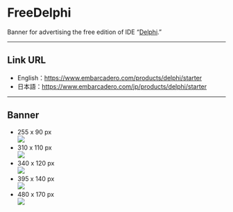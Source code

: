 # FreeDelphi
Banner for advertising the free edition of IDE “[Delphi](https://www.embarcadero.com/jp/products/delphi/starter).”

----

## Link URL

* English：https://www.embarcadero.com/products/delphi/starter
* 日本語：https://www.embarcadero.com/jp/products/delphi/starter

----

## Banner

* 255 x 90 px  
[![](https://github.com/delphiusers/FreeDelphi/raw/master/FreeDelphi-Banner_255x090.png)](https://github.com/delphiusers/FreeDelphi/raw/master/FreeDelphi-Banner_255x090.png)
* 310 x 110 px  
[![](https://github.com/delphiusers/FreeDelphi/raw/master/FreeDelphi-Banner_310x110.png)](https://github.com/delphiusers/FreeDelphi/raw/master/FreeDelphi-Banner_310x110.png)
* 340 x 120 px  
[![](https://github.com/delphiusers/FreeDelphi/raw/master/FreeDelphi-Banner_340x120.png)](https://github.com/delphiusers/FreeDelphi/raw/master/FreeDelphi-Banner_340x120.png)
* 395 x 140 px  
[![](https://github.com/delphiusers/FreeDelphi/raw/master/FreeDelphi-Banner_395x140.png)](https://github.com/delphiusers/FreeDelphi/raw/master/FreeDelphi-Banner_395x140.png)
* 480 x 170 px  
[![](https://github.com/delphiusers/FreeDelphi/raw/master/FreeDelphi-Banner_480x170.png)](https://github.com/delphiusers/FreeDelphi/raw/master/FreeDelphi-Banner_480x170.png)
